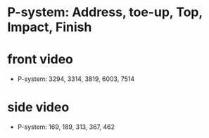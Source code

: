 # P-system: Address, toe-up, Top, Impact, Finish

# front video

* P-system: 3294, 3314, 3819, 6003, 7514

# side video

* P-system: 169, 189, 313, 367, 462
